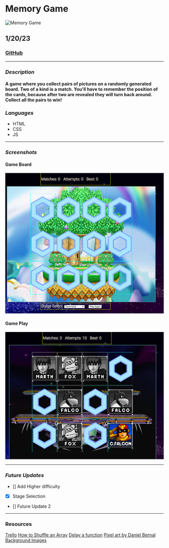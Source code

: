 # Memory Game
![Memory Game](https://i.ibb.co/4NnFgSs/memory.png)  

## 1/20/23

### [GitHub](https://github.com/AdamMontemurro/)
***

### ***Description***
#### A game where you collect pairs of pictures on a randomly generated board. Two of a kind is a match. You'll have to remember the position of the cards, because after two are revealed they will turn back around. Collect all the pairs to win! 

### ***Languages***
* HTML
* CSS
* JS

***

### ***Screenshots*** 

#### Game Board
![ScreenShot](pictures/screenshot1.png) 

#### Game Play
![GamePlay](pictures/gameplay.png) 

***

### ***Future Updates***
- [] Add Higher difficulty
- [X] Stage Selection
- [] Future Update 2

***

### Resources 
[Trello](https://trello.com/b/9Vmuzk0r/project-1)
[How to Shuffle an Array](https://www.tutorialspoint.com/How-to-randomize-shuffle-a-JavaScript-array)
[Delay a function](https://www.tutorialspoint.com/How-to-delay-a-JavaScript-function-call-using-JavaScript)
[Pixel art by Daniel Bernal](bernalstudio.com)
[Background Images](https://www.ssbwiki.com/)
